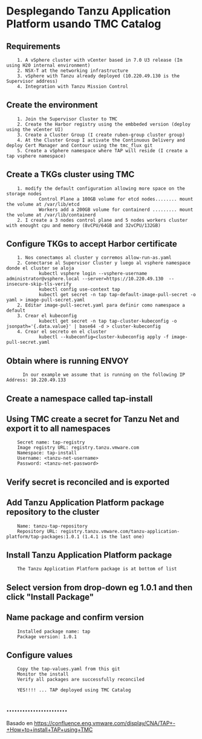 # Desplegando Tanzu Application Platform usando TMC Catalog

## Requirements
```
    1. A vSphere cluster with vCenter based in 7.0 U3 release (Im using H20 internal environment)
    2. NSX-T at the networking infrastructure
    3. vSphere with Tanzu already deployed (10.220.49.130 is the Supervisor address)
    4. Integration with Tanzu Mission Control
```

## Create the environment
```
    1. Join the Supervisor Cluster to TMC
    2. Create the Harbor registry using the embbeded version (deploy using the vCenter UI)
    3. Create a Cluster Group (I create ruben-group cluster group)
    4. At the Cluster Group I activate the Continuous Delivery and deploy Cert Manager and Contour using the tmc_flux git
    5. Create a vSphere namespace where TAP will reside (I create a tap vsphere namespace)
```
## Create a TKGs cluster using TMC
```
    1. modify the default configuration allowing more space on the storage nodes
            Control Plane a 100GB volume for etcd nodes........ mount the volume at /var/lib/etcd
            Workers add a 200GB volume for containerd ......... mount the volume at /var/lib/containerd
    2. I create a 3 nodes control plane and 5 nodes workers cluster with enought cpu and memory (8vCPU/64GB and 32vCPU/132GB)
```
## Configure TKGs to accept Harbor certificate
```
    1. Nos conectamos al cluster y corremos allow-run-as.yaml
    2. Conectarse al Supervisor Cluster y luego al vsphere namespace donde el cluster se aloja
            kubectl vsphere login --vsphere-username administrator@vsphere.local --server=https://10.220.49.130  --insecure-skip-tls-verify
            kubectl config use-context tap
            kubectl get secret -n tap tap-default-image-pull-secret -o yaml > image-pull-secret.yaml
    2. Editar image-pull-secret.yaml para definir como namespace a default
    3. Crear el kubeconfig
            kubectl get secret -n tap tap-cluster-kubeconfig -o jsonpath='{.data.value}' | base64 -d > cluster-kubeconfig
    4. Crear el secreto en el cluster
            kubectl --kubeconfig=cluster-kubeconfig apply -f image-pull-secret.yaml

```

## Obtain where is running ENVOY
```
      In our example we assume that is running on the following IP Address: 10.220.49.133
```      

## Create a namespace called tap-install

## Using TMC create a secret for Tanzu Net and export it to all namespaces
```
    Secret name: tap-registry
    Image registry URL: registry.tanzu.vmware.com
    Namespace: tap-install
    Username: <tanzu-net-username>
    Password: <tanzu-net-password>
```
## Verify secret is reconciled and is exported

## Add Tanzu Application Platform package repository to the cluster
```
    Name: tanzu-tap-repository
    Repository URL: registry.tanzu.vmware.com/tanzu-application-platform/tap-packages:1.0.1 (1.4.1 is the last one)
```

## Install Tanzu Application Platform package
```
    The Tanzu Application Platform package is at bottom of list
```
## Select version from drop-down eg 1.0.1 and then click "Install Package"

## Name package and confirm version
```
    Installed package name: tap
    Package version: 1.0.1
```

## Configure values
```
    Copy the tap-values.yaml from this git
    Monitor the install
    Verify all packages are successfully reconciled

    YES!!!! ... TAP deployed using TMC Catalog
```  
## .......................

  Basado en https://confluence.eng.vmware.com/display/CNA/TAP+-+How+to+install+TAP+using+TMC
